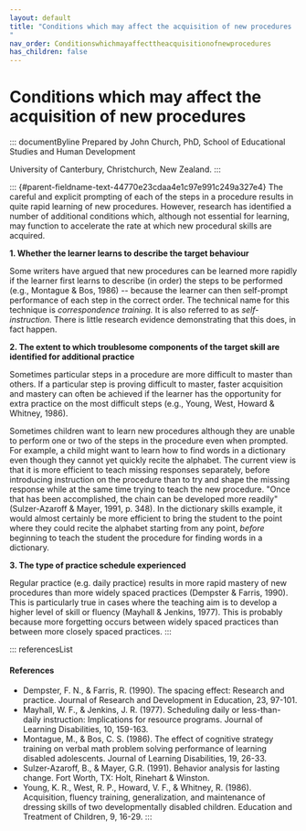 ```yaml
---
layout: default
title: "Conditions which may affect the acquisition of new procedures 
"
nav_order: Conditionswhichmayaffecttheacquisitionofnewprocedures
has_children: false
---
```

# Conditions which may affect the acquisition of new procedures 


::: documentByline
Prepared by John Church, PhD, School of Educational Studies and Human
Development

University of Canterbury, Christchurch, New Zealand.
:::

::: {#parent-fieldname-text-44770e23cdaa4e1c97e991c249a327e4}
The careful and explicit prompting of each of the steps in a procedure
results in quite rapid learning of new procedures. However, research has
identified a number of additional conditions which, although not
essential for learning, may function to accelerate the rate at which new
procedural skills are acquired.

**1. Whether the learner learns to describe the target behaviour**

Some writers have argued that new procedures can be learned more rapidly
if the learner first learns to describe (in order) the steps to be
performed (e.g., Montague & Bos, 1986) -- because the learner can then
self-prompt performance of each step in the correct order. The technical
name for this technique is *correspondence training.* It is also
referred to as *self-instruction.* There is little research evidence
demonstrating that this does, in fact happen.

**2. The extent to which troublesome components of the target skill are
identified for additional practice**

Sometimes particular steps in a procedure are more difficult to master
than others. If a particular step is proving difficult to master, faster
acquisition and mastery can often be achieved if the learner has the
opportunity for extra practice on the most difficult steps (e.g., Young,
West, Howard & Whitney, 1986).

Sometimes children want to learn new procedures although they are unable
to perform one or two of the steps in the procedure even when prompted.
For example, a child might want to learn how to find words in a
dictionary even though they cannot yet quickly recite the alphabet. The
current view is that it is more efficient to teach missing responses
separately, before introducing instruction on the procedure than to try
and shape the missing response while at the same time trying to teach
the new procedure. "Once that has been accomplished, the chain can be
developed more readily" (Sulzer-Azaroff & Mayer, 1991, p. 348). In the
dictionary skills example, it would almost certainly be more efficient
to bring the student to the point where they could recite the alphabet
starting from any point, *before* beginning to teach the student the
procedure for finding words in a dictionary.

**3. The type of practice schedule experienced**

Regular practice (e.g. daily practice) results in more rapid mastery of
new procedures than more widely spaced practices (Dempster & Farris,
1990). This is particularly true in cases where the teaching aim is to
develop a higher level of skill or fluency (Mayhall & Jenkins, 1977).
This is probably because more forgetting occurs between widely spaced
practices than between more closely spaced practices.
:::

::: referencesList
#### References

-   Dempster, F. N., & Farris, R. (1990). The spacing effect: Research
    and practice. Journal of Research and Development in Education, 23,
    97-101.
-   Mayhall, W. F., & Jenkins, J. R. (1977). Scheduling daily or
    less-than-daily instruction: Implications for resource programs.
    Journal of Learning Disabilities, 10, 159-163.
-   Montague, M., & Bos, C. S. (1986). The effect of cognitive strategy
    training on verbal math problem solving performance of learning
    disabled adolescents. Journal of Learning Disabilities, 19, 26-33.
-   Sulzer-Azaroff, B., & Mayer, G.R. (1991). Behavior analysis for
    lasting change. Fort Worth, TX: Holt, Rinehart & Winston.
-   Young, K. R., West, R. P., Howard, V. F., & Whitney, R. (1986).
    Acquisition, fluency training, generalization, and maintenance of
    dressing skills of two developmentally disabled children. Education
    and Treatment of Children, 9, 16-29.
:::
